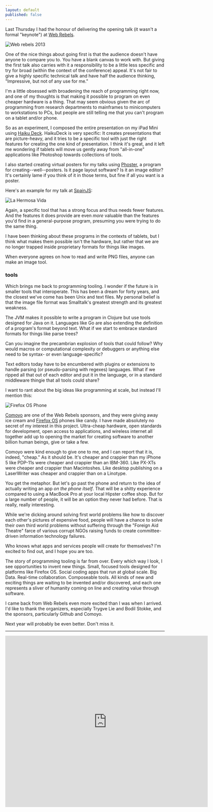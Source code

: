 ```yaml
---
layout: default
published: false
---
```


Last Thursday I had the honour of delivering the opening talk (it wasn't a formal "keynote") at [Web Rebels](http://webrebels.org).

![Web rebels 2013](/assets/images/web_rebels.jpg)

One of the nice things about going first is that the audience doesn't have anyone to compare you to. You have a blank canvas to work with. But giving the first talk also carries with it a responsibility to be a little less specific and try for broad (within the context of the conference) appeal. It's not fair to give a highly specific technical talk and have half the audience thinking, "Impressive, but not of any use for me."

I'm a little obsessed with broadening the reach of programming right now, and one of my thoughts is that making it possible to program on even cheaper hardware is a thing. That may seem obvious given the arc of programming from research departments to mainframes to minicomputers to workstations to PCs, but people are still telling me that you can't program on a tablet and/or phone.

So as an experiment, I composed the entire presentation on my iPad Mini using [Haiku Deck](http://haikudeck.com). HaikuDeck is very specific: It creates presentations that are picture-heavy, and it tries to be a specific tool with just the right features for creating the one kind of presentation. I think it's great, and it left me wondering if tablets will move us gently away from "all-in-one" applications like Photoshop towards collections of tools.

I also started creating virtual posters for my talks using [Phoster](http://phoster.bucketlabs.net), a program for creating--well--posters. Is it page layout software? Is it an image editor? It's certainly lame if you think of it in those terms, but fine if all you want is a poster.

Here's an example for my talk at [SpainJS](http://spainjs.org):

![La Hermosa Vida](/assets/images/LaHermosaVida.png)

Again, a specific tool that has a strong focus and thus needs fewer features. And the features it does provide are even *more* valuable than the features you'd find in a general-purpose program, presuming you were trying to do the same thing.

I have been thinking about these programs in the contexts of tablets, but I think what makes them possible isn't the hardware, but rather that we are no longer trapped inside proprietary formats for things like images.

When everyone agrees on how to read and write PNG files, anyone can make an image tool.

### tools

Which brings me back to programming tooling. I wonder if the future is in smaller tools that interoperate. This has been a dream for forty years, and the closest we've come has been Unix and text files. My personal belief is that the image file format was Smalltalk's greatest strength and its greatest weakness.

The JVM makes it possible to write a program in Clojure but use tools designed for Java on it. Languages like Go are also extending the definition of a program's format beyond text. What if we start to embrace standard formats for things like parse trees?

Can you imagine the precambrian explosion of tools that could follow? Why would macros or computational complexity or debuggers or anything else need to be syntax- or even language-specific?

Text editors today have to be encumbered with plugins or extensions to handle parsing (or pseudo-parsing with regexes) languages. What if we ripped all that out of each editor and put it in the language, or in a standard middleware thingie that all tools could share?

I want to rant about the big ideas like programming at scale, but instead I'll mention this:

![Firefox OS Phone](/assets/images/firefox-os-phone.jpg)

[Comoyo](http://www.comoyo.com/no) are one of the Web Rebels sponsors, and they were giving away ice cream and [Firefox OS](https://en.wikipedia.org/wiki/Firefox_OS) phones like candy. I have made absolutely no secret of my interest in this project. Ultra-cheap hardware, open standards for development, open access to applications, and wireless internet all together add up to opening the market for creating software to another billion human beings, give or take a few.

Comoyo were kind enough to give one to me, and I can report that it is, indeed, "cheap." As it should be. It's cheaper and crappier than my iPhone 5 like PDP-11s were cheaper and crappier than an IBM-360. Like PX-XTs were cheaper and crappier than Macintoshes. Like desktop publishing on a LaserWriter was cheaper and crappier than on a Linotype.

You get the metaphor. But let's go past the phone and return to the idea of actually writing an app *on the phone itself*. That will be a shitty experience compared to using a MacBook Pro at your local Hipster coffee shop. But for a large number of people, it will be an option they never had before. That is really, really interesting.

While we're dicking around solving first world problems like how to discover each other's pictures of expensive food, people will have a chance to solve their own third world problems without suffering through the "Foreign Aid Theatre" farce of various corrupt NGOs raising funds to create committee-driven information technology failures.

Who knows what apps and services people will create for themselves? I'm excited to find out, and I hope you are too.

The story of programming tooling is far from over. Every which way I look, I see opportunities to invent new things. Small, focused tools designed for platforms like Firefox OS. Social coding apps that run at global scale. Big Data. Real-time collaboration. Composeable tools. All kinds of new and exciting things are waiting to be invented and/or discovered, and each one represents a sliver of humanity coming on line and creating value through software.

I came back from Web Rebels even more excited than I was when I arrived. I'd like to thank the organizers, especially Trygve Lie and Bodil Stokke, and the sponsors, particularly Github and Comoyo.

Next year will probably be even better. Don't miss it.

---

<iframe src="http://www.haikudeck.com/e/pjz03GUWZb" width="640" height="541" frameborder="0" marginheight="0" marginwidth="0"></iframe>